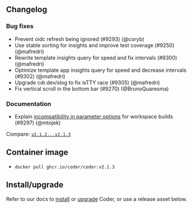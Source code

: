 ## Changelog

### Bug fixes

- Prevent oidc refresh being ignored (#9293) (@coryb)
- Use stable sorting for insights and improve test coverage (#9250) (@mafredri)
- Rewrite template insights query for speed and fix intervals (#9300)
  (@mafredri)
- Optimize template app insights query for speed and decrease intervals (#9302)
  (@mafredri)
- Upgrade cdr.dev/slog to fix isTTY race (#9305) (@mafredri)
- Fix vertical scroll in the bottom bar (#9270) (@BrunoQuaresma)

### Documentation

- Explain
  [incompatibility in parameter options](https://coder.com/docs/templates/parameters#incompatibility-in-parameter-options-for-workspace-builds)
  for workspace builds (#9297) (@mtojek)

Compare:
[`v2.1.2...v2.1.3`](https://github.com/coder/coder/compare/v2.1.2...v2.1.3)

## Container image

- `docker pull ghcr.io/coder/coder:v2.1.3`

## Install/upgrade

Refer to our docs to [install](https://coder.com/docs/install) or
[upgrade](https://coder.com/docs/admin/upgrade) Coder, or use a
release asset below.
